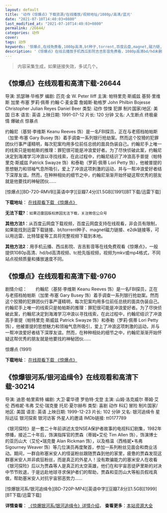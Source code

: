 ```yaml
---
layout: default
title: '动作《惊爆点》下载资源/在线播放/视频地址/1080p/高清/蓝光'
date: "2021-07-10T14:40:03+0800"
last_modified_at: "2021-07-10T14:40:03+0800"
permalink: /26644/
categories: 动作
cover:
tags: 动作
keywords: '惊爆点,在线免费看,1080p高清,bt种子,torrent,百度云盘,magnet,磁力链,迅雷下载资源'
description: '《惊爆点》在线云播放手机西瓜影院吉吉影音免费看，1080p高清bd/hd未删减完整版和tc抢先枪版，mkv/mp4格式，附带bt/torrent种子、magnet/磁力链、百度云盘、网盘资源迅雷下载链接'
---
```


>内容采集生成，如果链接失效，多试几个。


## 《惊爆点》在线观看和高清下载-26644

导演: 凯瑟琳·毕格罗 编剧: 匹克·金 W. Peter Iliff 主演: 帕特里克·斯威兹 基努·里维斯 加里·布塞 罗莉·佩蒂 约翰·C·麦金雷 詹姆斯·勒格罗 John Philbin Bojesse Christopher Julian Reyes Daniel Beer 类型: 动作 惊悚 犯罪 制片国家/地区: 美国 日本 语言: 英语 上映日期: 1991-07-12 片长: 120 分钟 又名: 人生断点 终极豪情 爆破点 惊暴点

约翰尼（基努·李维斯 Keanu Reeves 饰）是一名FBI探员，正在与老搭档帕帕斯（加里·布塞 Gary Busey 饰）着手调查一系列银行抢劫案。然而这个狡猾的犯罪团伙行事严谨精明，每次犯案均用多位前任总统的面具伪装自己。约翰尼手上唯一的线索只是帕帕斯的推理：罪犯很可能是冲浪爱好者。为了尽快侦破此案，约翰尼决定到海滩学习冲浪以寻找线索，在此过程中，约翰尼结识了冲浪高手普提（帕特里克·斯威兹 Patrick Swayze 饰）和泰勒（罗莉·佩蒂 Lori Petty 饰），他被普提的思想魅力和领袖气息所吸引，爱上了冲浪这项刺激的运动，并与一帮冲浪爱好者结下深厚友谊。然而，在种种相处的细节之中，约翰尼渐渐开始怀疑这帮优秀的朋友就是他要找的神秘团伙……


[惊爆点][BD-720-RMVB][英语中字][豆瓣7.4分][1.5GB][1991][BT下载/迅雷下载]

**下载地址**： [在线观看下载 《惊爆点》](https://www.btdx8.com/torrent/point_break_1991.html) 


**无法下载?**：`如果迅雷因版权原因无法下载，关注微信公众号 `

**其他方法1**：从百度云网盘下载视频，百度云网盘支持在线观看，非会员有限制，如果能找到迅雷下载链接、bt/torrent种子、magnet磁力链接、e2dk链接等，可以用迅雷、比特彗星等工具将完整视频下载到本地。

**其他方法2**：用手机云播、西瓜影院、吉吉影音等在线免费观看《惊爆点》，一般提供1080p高清、hd/bd高清视频、tc抢先版视频，视频为mkv或mp4格式，不同站点视频质量和播放速度不同。


## 《惊爆点》在线观看和高清下载-9760

剧情介绍：　　约翰尼（基努·李维斯 Keanu Reeves 饰）是一名FBI探员，正在与老搭档帕帕斯（加里·布塞 Gary Busey 饰）着手调查一系列银行抢劫案。然而这个狡猾的犯罪团伙行事严谨精明，每次犯案均用多位前任总统的面具伪装自己。约翰尼手上唯一的线索只是帕帕斯的推理：罪犯很可能是冲浪爱好者。为了尽快侦破此案，约翰尼决定到海滩学习冲浪以寻找线索，在此过程中，约翰尼结识了冲浪高手普提（帕特里克·斯威兹 Patrick Swayze 饰）和泰勒（罗莉·佩蒂 Lori Petty 饰），他被普提的思想魅力和领袖气息所吸引，爱上了冲浪这项刺激的运动，并与一帮冲浪爱好者结下深厚友谊。然而，在种种相处的细节之中，约翰尼渐渐开始怀疑这帮优秀的朋友就是他要找的神秘团伙……


惊爆点 (1991)

**下载地址**： [在线观看下载 《惊爆点》](https://www.btbtdy.me/btdy/dy9055.html) 


## 《惊爆银河系/银河追缉令》在线观看和高清下载-30214

导演: 迪恩·帕里索特 编剧: 大卫·霍华德 罗伯特·戈登 主演: 山姆·洛克威尔 蒂姆·艾伦 西格妮·韦弗 艾伦·瑞克曼 托尼·夏尔赫布 类型: 喜剧 动作 科幻 冒险 制片国家/地区: 美国 语言: 英语 上映日期: 1999-12-23 片长: 102 分钟 又名: 银河追缉令 星际远征 银河探索 银河访客 外星人的邀请 IMDb链接: tt0177789

《银河探险》是一套二十年前讲述太空NSEA保护者故事的电视科幻剧集，1982年停播，接近二十年后，饰演指挥官的贾森（蒂姆•艾伦 Tim Allen 饰），饰演博士的亚历山大（艾伦•瑞克曼 Alan Rickman 饰），以及格温（西格妮•韦弗 Sigourney Weaver 饰）等几位演员再度聚首，参加一系列粉丝见面会和商业活动。期间，一群自称塞米安人的怪诞粉丝跟随贾森到他的家里，疲惫的贾森发现这群塞米安人并非疯狂粉丝，而是真正的外星人！没有欺骗能力的塞米安人在收看《银河探险》后以为贾森等人是真正的太空英雄，他们在和宇宙恶徒萨里斯的对决中节节败退，于是远赴地球寻求保护者们的帮助，贾森和亚历山大等船员假戏真做，帮助塞米安人对抗宇宙邪恶势力……


[惊爆银河系/银河追缉令][BD-720P-MP4][英语中字][豆瓣7.8分][1.5GB][1999][BT下载/迅雷下载]

**详情查看**： [《惊爆银河系/银河追缉令》详情介绍](/movie/30214/)， **查看更多**：[本站资源大全](/movie/t/all/)

